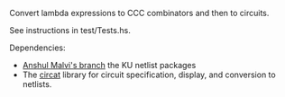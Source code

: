 Convert lambda expressions to CCC combinators and then to circuits.

See instructions in test/Tests.hs.

Dependencies:

*   [Anshul Malvi's branch](https://github.com/anshulmalvi/netlist) the KU netlist packages
*   The [circat](https://github.com/conal/circat) library for circuit specification, display, and conversion to netlists.
